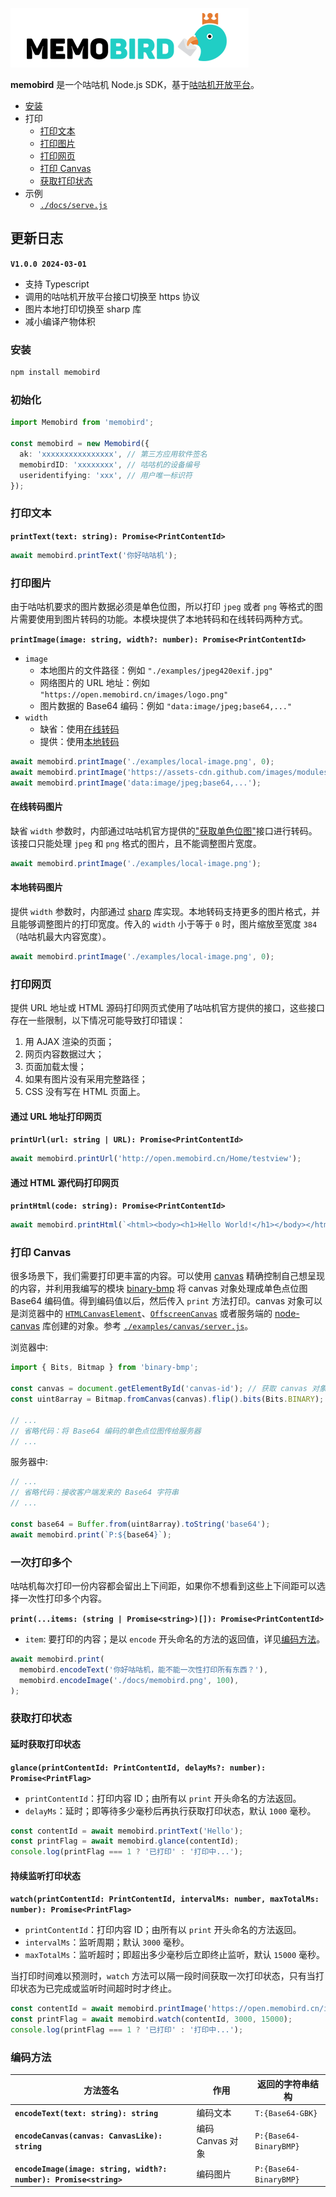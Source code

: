 ![](./docs/memobird.png)

**memobird** 是一个咕咕机 Node.js SDK，基于[咕咕机开放平台](https://open.memobird.cn/)。

- [安装](#安装)
- 打印
	- [打印文本](#打印文本)
	- [打印图片](#打印图片)
	- [打印网页](#打印网页)
	- [打印 Canvas](#打印-canvas)
	- [获取打印状态](#获取打印状态)
- 示例
	- [`./docs/serve.js`](./docs/serve.js)

## 更新日志

**`V1.0.0 2024-03-01`**

- 支持 Typescript
- 调用的咕咕机开放平台接口切换至 https 协议
- 图片本地打印切换至 sharp 库
- 减小编译产物体积

### 安装

```sh
npm install memobird
```

### 初始化

```typescript
import Memobird from 'memobird';

const memobird = new Memobird({
  ak: 'xxxxxxxxxxxxxxxx', // 第三方应用软件签名
  memobirdID: 'xxxxxxxx', // 咕咕机的设备编号
  useridentifying: 'xxx', // 用户唯一标识符
});
```

### 打印文本

**`printText(text: string): Promise<PrintContentId>`**

```typescript
await memobird.printText('你好咕咕机');
```

### 打印图片

由于咕咕机要求的图片数据必须是单色位图，所以打印 `jpeg` 或者 `png` 等格式的图片需要使用到图片转码的功能。本模块提供了本地转码和在线转码两种方式。

**`printImage(image: string, width?: number): Promise<PrintContentId>`**

- `image`
	- 本地图片的文件路径：例如 `"./examples/jpeg420exif.jpg"`
	- 网络图片的 URL 地址：例如 `"https://open.memobird.cn/images/logo.png"`
	- 图片数据的 Base64 编码：例如 `"data:image/jpeg;base64,..."`
- `width`
	- 缺省：使用[在线转码](#在线转码图片)
	- 提供：使用[本地转码](#本地转码图片)

```typescript
await memobird.printImage('./examples/local-image.png', 0);
await memobird.printImage('https://assets-cdn.github.com/images/modules/logos_page/GitHub-Mark.png', 150);
await memobird.printImage('data:image/jpeg;base64,...');
```

#### 在线转码图片

缺省 `width` 参数时，内部通过咕咕机官方提供的["获取单色位图"]((https://open.memobird.cn/upload/webapi.pdf))接口进行转码。该接口只能处理 `jpeg` 和 `png` 格式的图片，且不能调整图片宽度。

```typescript
await memobird.printImage('./examples/local-image.png');
```

#### 本地转码图片

提供 `width` 参数时，内部通过 [sharp](https://github.com/lovell/sharp) 库实现。本地转码支持更多的图片格式，并且能够调整图片的打印宽度。传入的 `width` 小于等于 `0` 时，图片缩放至宽度 `384`（咕咕机最大内容宽度）。

```typescript
await memobird.printImage('./examples/local-image.png', 0);
```

### 打印网页

提供 URL 地址或 HTML 源码打印网页式使用了咕咕机官方提供的接口，这些接口存在一些限制，以下情况可能导致打印错误：
1. 用 AJAX 渲染的页面；
2. 网页内容数据过大；
3. 页面加载太慢；
4. 如果有图片没有采用完整路径；
5. CSS 没有写在 HTML 页面上。

#### 通过 URL 地址打印网页

**`printUrl(url: string | URL): Promise<PrintContentId>`**

```typescript
await memobird.printUrl('http://open.memobird.cn/Home/testview');
```

#### 通过 HTML 源代码打印网页

**`printHtml(code: string): Promise<PrintContentId>`**

```typescript
await memobird.printHtml(`<html><body><h1>Hello World!</h1></body></html>`);
```

### 打印 Canvas

很多场景下，我们需要打印更丰富的内容。可以使用 [canvas](https://developer.mozilla.org/en-US/docs/Web/API/Canvas_API) 精确控制自己想呈现的内容，并利用我编写的模块 [binary-bmp](https://github.com/sherluok/binary-bmp) 将 canvas 对象处理成单色点位图 Base64 编码值。得到编码值以后，然后传入 `print` 方法打印。canvas 对象可以是浏览器中的 [`HTMLCanvasElement`](https://developer.mozilla.org/en-US/docs/Web/API/HTMLCanvasElement)、[`OffscreenCanvas`](https://developer.mozilla.org/en-US/docs/Web/API/OffscreenCanvas) 或者服务端的 [node-canvas](https://github.com/Automattic/node-canvas) 库创建的对象。参考 [`./examples/canvas/server.js`](./examples/canvas/server.js)。

浏览器中:

```typescript
import { Bits, Bitmap } from 'binary-bmp';

const canvas = document.getElementById('canvas-id'); // 获取 canvas 对象
const uint8array = Bitmap.fromCanvas(canvas).flip().bits(Bits.BINARY); // 读取 canvas 数据，垂直镜像，然后转为单色点位图

// ...
// 省略代码：将 Base64 编码的单色点位图传给服务器
// ...
```

服务器中:

```typescript
// ...
// 省略代码：接收客户端发来的 Base64 字符串
// ...

const base64 = Buffer.from(uint8array).toString('base64');
await memobird.print(`P:${base64}`);
```

### 一次打印多个

咕咕机每次打印一份内容都会留出上下间距，如果你不想看到这些上下间距可以选择一次性打印多个内容。

**`print(...items: (string | Promise<string>)[]): Promise<PrintContentId>`**
- `item`: 要打印的内容；是以 `encode` 开头命名的方法的返回值，详见[编码方法](#编码方法)。

```typescript
await memobird.print(
  memobird.encodeText('你好咕咕机，能不能一次性打印所有东西？'),
  memobird.encodeImage('./docs/memobird.png', 100),
);
```

### 获取打印状态

#### 延时获取打印状态

**`glance(printContentId: PrintContentId, delayMs?: number): Promise<PrintFlag>`**
- `printContentId`：打印内容 ID；由所有以 `print` 开头命名的方法返回。
- `delayMs`：延时；即等待多少毫秒后再执行获取打印状态，默认 `1000` 毫秒。

```typescript
const contentId = await memobird.printText('Hello');
const printFlag = await memobird.glance(contentId);
console.log(printFlag === 1 ? '已打印' : '打印中...');
```

#### 持续监听打印状态

**`watch(printContentId: PrintContentId, intervalMs: number, maxTotalMs: number): Promise<PrintFlag>`**
- `printContentId`：打印内容 ID；由所有以 `print` 开头命名的方法返回。
- `intervalMs`：监听周期；默认 `3000` 毫秒。
- `maxTotalMs`：监听超时；即超出多少毫秒后立即终止监听，默认 `15000` 毫秒。

当打印时间难以预测时，`watch` 方法可以隔一段时间获取一次打印状态，只有当打印状态为已完成或监听时间超时时才终止。

```typescript
const contentId = await memobird.printImage('https://open.memobird.cn/images/logo.png');
const printFlag = await memobird.watch(contentId, 3000, 15000);
console.log(printFlag === 1 ? '已打印' : '打印中...');
```

### 编码方法

方法签名|作用|返回的字符串结构
--|--|--
**`encodeText(text: string): string`** | 编码文本 | `T:{Base64-GBK}`
**`encodeCanvas(canvas: CanvasLike): string`** | 编码 Canvas 对象 | `P:{Base64-BinaryBMP}`
**`encodeImage(image: string, width?: number): Promise<string>`** | 编码图片 | `P:{Base64-BinaryBMP}`

